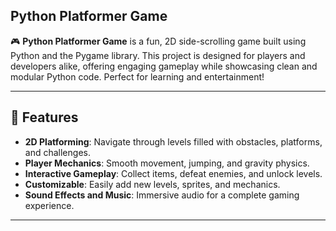 ## Python Platformer Game

🎮 **Python Platformer Game** is a fun, 2D side-scrolling game built using Python and the Pygame library. This project is designed for players and developers alike, offering engaging gameplay while showcasing clean and modular Python code. Perfect for learning and entertainment!

---

## 🚀 Features

- **2D Platforming**: Navigate through levels filled with obstacles, platforms, and challenges.
- **Player Mechanics**: Smooth movement, jumping, and gravity physics.
- **Interactive Gameplay**: Collect items, defeat enemies, and unlock levels.
- **Customizable**: Easily add new levels, sprites, and mechanics.
- **Sound Effects and Music**: Immersive audio for a complete gaming experience.

---
